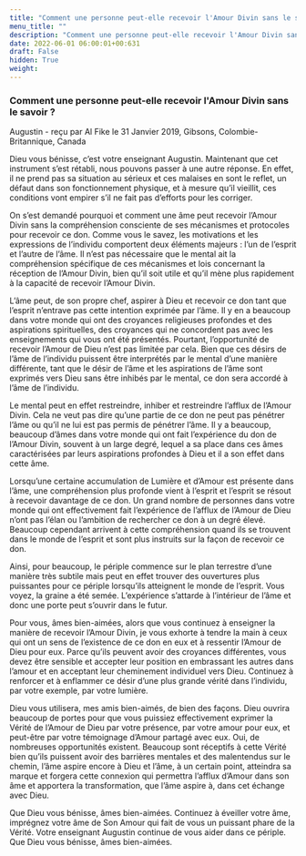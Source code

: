 ```yaml
---
title: "Comment une personne peut-elle recevoir l'Amour Divin sans le savoir ? "
menu_title: ""
description: "Comment une personne peut-elle recevoir l'Amour Divin sans le savoir ? "
date: 2022-06-01 06:00:01+00:631
draft: False
hidden: True
weight:
---
```

### Comment une personne peut-elle recevoir l'Amour Divin sans le savoir ? 

Augustin - reçu par Al Fike le 31 Janvier 2019, Gibsons, Colombie-Britannique, Canada

Dieu vous bénisse, c’est votre enseignant Augustin. Maintenant que cet instrument s’est rétabli, nous pouvons passer à une autre réponse. En effet, il ne prend pas sa situation au sérieux et ces malaises en sont le reflet, un défaut dans son fonctionnement physique, et à mesure qu’il vieillit, ces conditions vont empirer s’il ne fait pas d’efforts pour les corriger.

On s’est demandé pourquoi et comment une âme peut recevoir l’Amour Divin sans la compréhension consciente de ses mécanismes et protocoles pour recevoir ce don. Comme vous le savez, les motivations et les expressions de l’individu comportent deux éléments majeurs : l’un de l’esprit et l’autre de l’âme. Il n’est pas nécessaire que le mental ait la compréhension spécifique de ces mécanismes et lois concernant la réception de l’Amour Divin, bien qu’il soit utile et qu’il mène plus rapidement à la capacité de recevoir l’Amour Divin.

L’âme peut, de son propre chef, aspirer à Dieu et recevoir ce don tant que l’esprit n’entrave pas cette intention exprimée par l’âme. Il y en a beaucoup dans votre monde qui ont des croyances religieuses profondes et des aspirations spirituelles, des croyances qui ne concordent pas avec les enseignements qui vous ont été présentés. Pourtant, l’opportunité de recevoir l’Amour de Dieu n’est pas limitée par cela. Bien que ces désirs de l’âme de l’individu puissent être interprétés par le mental d’une manière différente, tant que le désir de l’âme et les aspirations de l’âme sont exprimés vers Dieu sans être inhibés par le mental, ce don sera accordé à l’âme de l’individu.

Le mental peut en effet restreindre, inhiber et restreindre l’afflux de l’Amour Divin. Cela ne veut pas dire qu’une partie de ce don ne peut pas pénétrer l’âme ou qu’il ne lui est pas permis de pénétrer l’âme. Il y a beaucoup, beaucoup d’âmes dans votre monde qui ont fait l’expérience du don de l’Amour Divin, souvent à un large degré, lequel a sa place dans ces âmes caractérisées par leurs aspirations profondes à Dieu et il a son effet dans cette âme.

Lorsqu’une certaine accumulation de Lumière et d’Amour est présente dans l’âme, une compréhension plus profonde vient à l’esprit et l’esprit se résout à recevoir davantage de ce don. Un grand nombre de personnes dans votre monde qui ont effectivement fait l’expérience de l’afflux de l’Amour de Dieu n’ont pas l’élan ou l’ambition de rechercher ce don à un degré élevé. Beaucoup cependant arrivent à cette compréhension quand ils se trouvent dans le monde de l’esprit et sont plus instruits sur la façon de recevoir ce don.

Ainsi, pour beaucoup, le périple commence sur le plan terrestre d’une manière très subtile mais peut en effet trouver des ouvertures plus puissantes pour ce périple lorsqu’ils atteignent le monde de l’esprit. Vous voyez, la graine a été semée. L’expérience s’attarde à l’intérieur de l’âme et donc une porte peut s’ouvrir dans le futur.

Pour vous, âmes bien-aimées, alors que vous continuez à enseigner la manière de recevoir l’Amour Divin, je vous exhorte à tendre la main à ceux qui ont un sens de l’existence de ce don en eux et à ressentir l’Amour de Dieu pour eux. Parce qu’ils peuvent avoir des croyances différentes, vous devez être sensible et accepter leur position en embrassant les autres dans l’amour et en acceptant leur cheminement individuel vers Dieu. Continuez à renforcer et à enflammer ce désir d’une plus grande vérité dans l’individu, par votre exemple, par votre lumière.

Dieu vous utilisera, mes amis bien-aimés, de bien des façons. Dieu ouvrira beaucoup de portes pour que vous puissiez effectivement exprimer la Vérité de l’Amour de Dieu par votre présence, par votre amour pour eux, et peut-être par votre témoignage d’Amour partagé avec eux. Oui, de nombreuses opportunités existent. Beaucoup sont réceptifs à cette Vérité bien qu’ils puissent avoir des barrières mentales et des malentendus sur le chemin, l’âme aspire encore à Dieu et l’âme, à un certain point, atteindra sa marque et forgera cette connexion qui permettra l’afflux d’Amour dans son âme et apportera la transformation, que l’âme aspire à, dans cet échange avec Dieu.

Que Dieu vous bénisse, âmes bien-aimées. Continuez à éveiller votre âme, imprégnez votre âme de Son Amour qui fait de vous un puissant phare de la Vérité. Votre enseignant Augustin continue de vous aider dans ce périple. Que Dieu vous bénisse, âmes bien-aimées.



